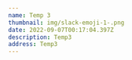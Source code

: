 ```yaml
---
name: Temp 3
thumbnail: img/slack-emoji-1-.png
date: 2022-09-07T00:17:04.397Z
description: Temp3
address: Temp3
---
```

